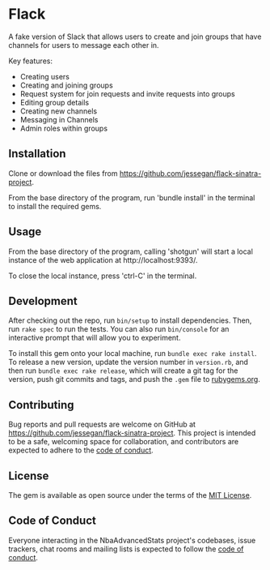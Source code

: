 # Flack

A fake version of Slack that allows users to create and join groups that have channels for users to message each other in.

Key features:
- Creating users
- Creating and joining groups
- Request system for join requests and invite requests into groups
- Editing group details
- Creating new channels
- Messaging in Channels
- Admin roles within groups

## Installation

Clone or download the files from https://github.com/jessegan/flack-sinatra-project.

From the base directory of the program, run 'bundle install' in the terminal to install the required gems.

## Usage

From the base directory of the program, calling 'shotgun' will start a local instance of the web application at http://localhost:9393/.

To close the local instance, press 'ctrl-C' in the terminal.

## Development

After checking out the repo, run `bin/setup` to install dependencies. Then, run `rake spec` to run the tests. You can also run `bin/console` for an interactive prompt that will allow you to experiment.

To install this gem onto your local machine, run `bundle exec rake install`. To release a new version, update the version number in `version.rb`, and then run `bundle exec rake release`, which will create a git tag for the version, push git commits and tags, and push the `.gem` file to [rubygems.org](https://rubygems.org).

## Contributing

Bug reports and pull requests are welcome on GitHub at https://github.com/jessegan/flack-sinatra-project. This project is intended to be a safe, welcoming space for collaboration, and contributors are expected to adhere to the [code of conduct](https://github.com/jessegan/flack-sinatra-project/blob/master/CODE_OF_CONDUCT.md).


## License

The gem is available as open source under the terms of the [MIT License](https://opensource.org/licenses/MIT).

## Code of Conduct

Everyone interacting in the NbaAdvancedStats project's codebases, issue trackers, chat rooms and mailing lists is expected to follow the [code of conduct](https://github.com/jessegan/flack-sinatra-project/blob/master/CODE_OF_CONDUCT.md).

